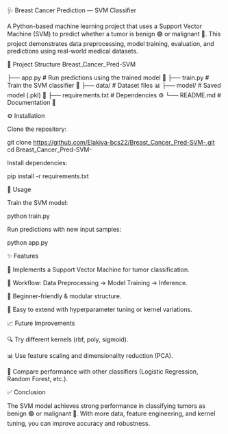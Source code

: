 🩺 Breast Cancer Prediction — SVM Classifier

A Python-based machine learning project that uses a Support Vector Machine (SVM) to predict whether a tumor is benign 🟢 or malignant 🔴.
This project demonstrates data preprocessing, model training, evaluation, and predictions using real-world medical datasets.

📂 Project Structure
Breast_Cancer_Pred-SVM

├── app.py  # Run predictions using the trained model 🚀
├── train.py # Train the SVM classifier 🧠
├── data/ # Dataset files 📊
├── model/ # Saved model (.pkl) 💾
├── requirements.txt # Dependencies ⚙️
└── README.md # Documentation 📖

⚙️ Installation

Clone the repository:

git clone https://github.com/Elakiya-bcs22/Breast_Cancer_Pred-SVM-.git
cd Breast_Cancer_Pred-SVM-


Install dependencies:

pip install -r requirements.txt

🚀 Usage

Train the SVM model:

python train.py


Run predictions with new input samples:

python app.py

✨ Features

🧠 Implements a Support Vector Machine for tumor classification.

🔄 Workflow: Data Preprocessing → Model Training → Inference.

📘 Beginner-friendly & modular structure.

🔧 Easy to extend with hyperparameter tuning or kernel variations.

📈 Future Improvements

🔍 Try different kernels (rbf, poly, sigmoid).

📊 Use feature scaling and dimensionality reduction (PCA).

🧪 Compare performance with other classifiers (Logistic Regression, Random Forest, etc.).

✅ Conclusion

The SVM model achieves strong performance in classifying tumors as benign 🟢 or malignant 🔴.
With more data, feature engineering, and kernel tuning, you can improve accuracy and robustness.
